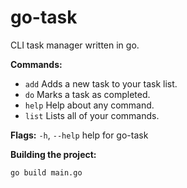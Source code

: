 # go-task
CLI task manager written in go.

**Commands:**
+ `add`    Adds a new task to your task list.
+ `do`     Marks a task as completed.
+ `help`   Help about any command.
+ `list`   Lists all of your commands.

**Flags:**
`-h`, `--help`   help for go-task

**Building the project:**
```bash
go build main.go
```
